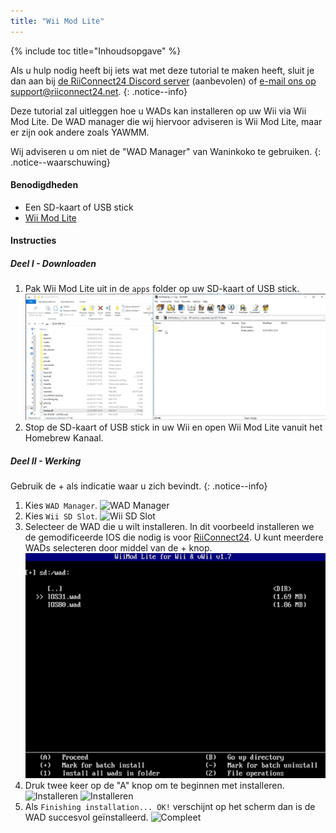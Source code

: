 ```yaml
---
title: "Wii Mod Lite"
---
```


{% include toc title="Inhoudsopgave" %}

Als u hulp nodig heeft bij iets wat met deze tutorial te maken heeft, sluit je dan aan bij [de RiiConnect24 Discord server](https://discord.gg/b4Y7jfD) (aanbevolen) of [e-mail ons op support@riiconnect24.net](mailto:support@riiconnect24.net).
{: .notice--info}

Deze tutorial zal uitleggen hoe u WADs kan installeren op uw Wii via Wii Mod Lite. De WAD manager die wij hiervoor adviseren is Wii Mod Lite, maar er zijn ook andere zoals YAWMM.

Wij adviseren u om niet de "WAD Manager" van Waninkoko te gebruiken.
{: .notice--waarschuwing}

#### Benodigdheden
* Een SD-kaart of USB stick
* [Wii Mod Lite](https://github.com/RiiConnect24/Wii-Mod-Lite/releases)

#### Instructies

##### Deel I - Downloaden

1. Pak Wii Mod Lite uit in de `apps` folder op uw SD-kaart of USB stick. ![Bestanden verplaatsen naar SD-kaart](/images/WiiModLite/1.gif)
2. Stop de SD-kaart of USB stick in uw Wii en open Wii Mod Lite vanuit het Homebrew Kanaal.

##### Deel II - Werking

Gebruik de + als indicatie waar u zich bevindt.
{: .notice--info}

1. Kies `WAD Manager`. ![WAD Manager](/images/WiiModLite/2.png)
2. Kies `Wii SD Slot`. ![Wii SD Slot](/images/WiiModLite/3.png)
3. Selecteer de WAD die u wilt installeren. In dit voorbeeld installeren we de gemodificeerde IOS die nodig is voor [RiiConnect24](riiconnect24). U kunt meerdere WADs selecteren door middel van de + knop. ![Select them](/images/WiiModLite/4.gif)
4. Druk twee keer op de "A" knop om te beginnen met installeren. ![Installeren](/images/WiiModLite/5.png) ![Installeren](/images/WiiModLite/6.png)
5. Als `Finishing installation... OK!` verschijnt op het scherm dan is de WAD succesvol geïnstalleerd. ![Compleet](/images/WiiModLite/7.png) 
